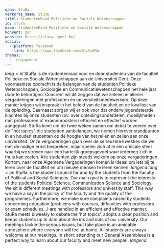 ```yaml
---
naam: StuRa
verkorte_naam: StuRa
titel: StudentenRaad Politieke en Sociale Wetenschappen
id: stura
naam: StudentenRaad Politieke en Sociale Wetenschappen
konvent: gsr
website: https://stura.ugent.be/
social:
  - platform: facebook
    link: https://www.facebook.com/StuRaPSW
themas:
  -  engagement
---
```


$lang=nl$ 
StuRa is de studentenraad voor en door studenten van de faculteit Politieke en Sociale Wetenschappen aan de Universiteit Gent. Onze voornaamste opdracht is de belangen van de studenten Politieke Wetenschappen, Sociologie en Communicatiewetenschappen het hele jaar door te behartigen. Concreet wil dit zeggen dat we zetelen in allerlei vergaderingen met professoren en universiteitsmedewerkers.
Op deze manier krijgen wij inspraak in het beleid van de faculteit en de kwaliteit van de opleiding. Daarnaast zorgen wij er ook voor dat onderwijsgerelateerde klachten bij onze studenten (bv. over opleidingsonderdelen, moeilijkheden met professoren of examenroosters) efficiënt en effectief worden aangepakt.
StuRa komt om de twee weken samen om debat te voeren over de "hot topics" die studenten aanbelangen, we nemen hierover standpunten in en houden studenten op de hoogte van het reilen en zeilen aan onze universiteit. Onze vergaderingen gaan over de serieuzere kwesties die we met de nodige ernst bespreken, maar spelen zich af in een amicale sfeer waarbij we streven naar een hartelijk groepsgevoel waar iedereen zich in thuis kan voelen. Alle studenten zijn steeds welkom op onze vergaderingen. Kortom, naar onze Algemene Vergaderingen komen is ideaal om iets bij te leren over de faculteit en om nieuwe mensen te leren kennen! 
$langend$ 
$lang=en$ 
StuRa is the student council for and by the students from the Faculty of Political and Social Sciences. Our main goal is to represent the interests of the students Political Science, Communication Science and Sociology. We sit in different meetings with professors and university staff. This way we have a say in the policy of the faculty and the quality of the programmes. Furthermore, we make sure complaints raised by students concerning education (problems with courses, difficulties with professors or exam schedules…) are handled in an efficient and effective manner. StuRa meets biweekly to debate the ‘hot topics’, adopts a clear position and keeps students up to date about the ins and outs of our university. Our meetings tackle the serious issues, but take place in an amicable atmosphere where everyone will feel at home. All students are always welcome at our meetings. In short: attending our General Assemblees is a perfect way to learn about our faculty and meet new people!. 
$langend$
